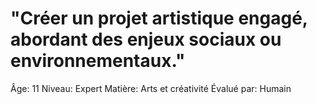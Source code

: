 # "Créer un projet artistique engagé, abordant des enjeux sociaux ou environnementaux."

Âge: 11
Niveau: Expert
Matière: Arts et créativité
Évalué par: Humain